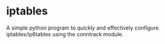 # iptables

A simple python program to quickly and effectively configure iptables/ip6tables using the conntrack module.

